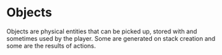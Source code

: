 # Objects

Objects are physical entities that can be picked up, stored with and sometimes used by the player. Some are generated on stack creation and some are the results of actions.
